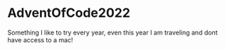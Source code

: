 # AdventOfCode2022
Something I like to try every year, even this year I am traveling and dont have access to a mac!
